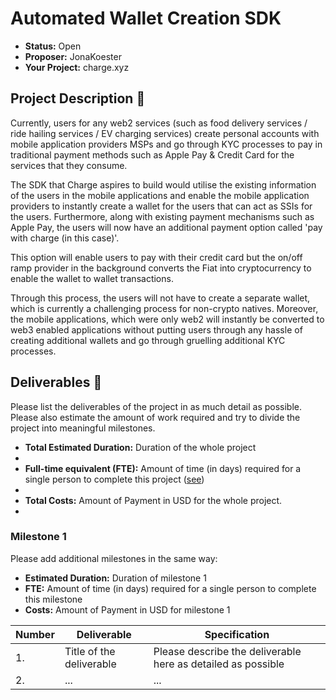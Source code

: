 # Automated Wallet Creation SDK

* **Status:** Open
* **Proposer:** JonaKoester
* **Your Project:** charge.xyz

## Project Description :page_facing_up: 

Currently, users for any web2 services (such as food delivery services / ride hailing services / EV charging services) create personal accounts with mobile application providers MSPs and go through KYC processes to pay in traditional payment methods such as Apple Pay & Credit Card for the services that they consume.

The SDK that Charge aspires to build would utilise the existing information of the users in the mobile applications and enable the mobile application providers to instantly create a wallet for the users that can act as SSIs for the users.
Furthermore, along with existing payment mechanisms such as Apple Pay, the users will now have an additional payment option called 'pay with charge (in this case)'.

This option will enable users to pay with their credit card but the on/off ramp provider in the background converts the Fiat into cryptocurrency to enable the wallet to wallet transactions.

Through this process, the users will not have to create a separate wallet, which is currently a challenging process for non-crypto natives. Moreover, the mobile applications, which were only web2 will instantly be converted to web3 enabled applications without putting users through any hassle of creating additional wallets and go through gruelling additional KYC processes.

## Deliverables :nut_and_bolt:

Please list the deliverables of the project in as much detail as possible. Please also estimate the amount of work required and try to divide the project into meaningful milestones.

* **Total Estimated Duration:** Duration of the whole project
* 
* **Full-time equivalent (FTE):**  Amount of time (in days) required for a single person to complete this project ([see](https://en.wikipedia.org/wiki/Full-time_equivalent)) 
* 
* **Total Costs:** Amount of Payment in USD for the whole project.
* 
 
### Milestone 1

Please add additional milestones in the same way: 
* **Estimated Duration:** Duration of milestone 1 
* **FTE:**  Amount of time (in days) required for a single person to complete this milestone
* **Costs:** Amount of Payment in USD for milestone 1


| Number | Deliverable | Specification | 
| ------------- | ------------- | ------------- |
| 1. | Title of the deliverable | Please describe the deliverable here as detailed as possible |  
| 2.  | ... |...| 
